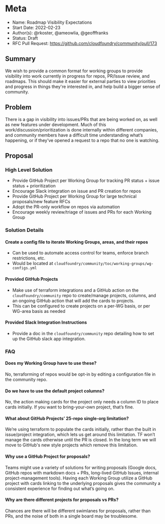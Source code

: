 # Meta
[meta]: #meta
- Name: Roadmap Visibility Expectations
- Start Date: 2022-02-23
- Author(s): @rkoster, @ameowlia, @geofffranks
- Status: Draft
- RFC Pull Request: https://github.com/cloudfoundry/community/pull/173


## Summary

We wish to provide a common format for working groups to provide visibility into work
currently in progress for repos, PR/Issue review, and roadmaps. This should make it
easier for external parties to view priorities and progress in things they're interested in,
and help build a bigger sense of community.

## Problem

There is a gap in visibility into issues/PRs that are being worked on, as well as new
features under development. Much of this work/discussion/prioritization is done
internally within different companies, and community members have a difficult time
understanding what’s happening, or if they’ve opened a request to a repo that no one
is watching.

## Proposal

### High Level Solution
- Provide GitHub Project per Working Group for tracking PR status + issue status + prioritization
- Encourage Slack integration on issue and PR creation for repos
- Provide GitHub Project per Working Group for large technical proposals/new feature RFCs
- Adopt the PR-only workflow on repos via automation
- Encourage weekly review/triage of issues and PRs for each Working Group

### Solution Details

#### Create a config file to iterate Working Groups, areas, and their repos
- Can be used to automate access control for teams, enforce branch restrictions, etc.
- Would be located at `cloudfoundry/community/toc/working-groups/wg-configs.yml`

#### Provided GitHub Projects
- Make use of terraform integrations and a GitHub action on the `cloudfoundry/community`
  repo to create/manage projects, columns, and an ongoing GitHub action that will
  add the cards to projects.
- This can be configured to create projects on a per-WG basis, or per WG-area
  basis as needed

#### Provided Slack Integration Instructions
- Provide a doc in the `cloudfoundry/community` repo detailing how to set up the
  GitHub slack app integration.

### FAQ

#### Does my Working Group have to use these?
No, terraforming of repos would be opt-in by editing a configuration file in the
community repo.

#### Do we have to use the default project columns?
No, the action making cards for the project only needs a column ID to place
cards initially. If you want to bring-your-own project, that’s fine.

#### What about GitHub Projects’ 25-repo single-org limitation?
We’re using terraform to populate the cards initially, rather than the built in
issue/project integration, which lets us get around this limitation. TF won’t
manage the cards otherwise until the PR is closed. In the long term we will move
to GitHub's new style projects which remove this limitation.

#### Why use a GitHub Project for proposals?
Teams might use a variety of solutions for writing proposals (Google docs, GitHub
repos with markdown docs + PRs, long-lived GitHub Issues, internal project-management
tools). Having each Working Group utilize a GitHub project with cards linking to the underlying
proposals gives the community a consistent experience for finding out what’s going on.

#### Why are there different projects for proposals vs PRs?
Chances are there will be different swimlanes for proposals, rather than PRs,
and the noise of both in a single board may be troublesome.

